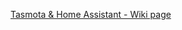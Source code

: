 [Tasmota & Home Assistant - Wiki page](https://github.com/xavipolo/homeassistant/wiki/Tasmota-(Tuya-device)-&-Home-Assistant)
